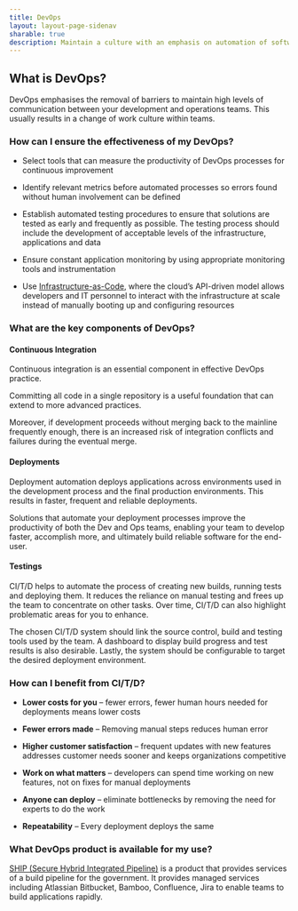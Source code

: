 ```yaml
---
title: DevOps
layout: layout-page-sidenav
sharable: true
description: Maintain a culture with an emphasis on automation of software deployment, metric-based feedback and monitoring and high levels of communications.
---
```


## What is DevOps?

DevOps emphasises the removal of barriers to maintain high levels of communication between your development and operations teams. This usually results in a change of work culture within teams.

### How can I ensure the effectiveness of my DevOps?

- Select tools that can measure the productivity of DevOps processes for continuous improvement

- Identify relevant metrics before automated processes so errors found without human involvement can be defined

- Establish automated testing procedures to ensure that solutions are tested as early and frequently as possible. The testing process should include the development of acceptable levels of the infrastructure, applications and data

- Ensure constant application monitoring by using appropriate monitoring tools and instrumentation

- Use [Infrastructure-as-Code](https://en.wikipedia.org/wiki/Infrastructure_as_code), where the cloud’s API-driven model allows developers and IT personnel to interact with the infrastructure at scale instead of manually booting up and configuring resources

### What are the key components of DevOps?

#### Continuous Integration

Continuous integration is an essential component in effective DevOps practice.

Committing all code in a single repository is a useful foundation that can extend to more advanced practices.

Moreover, if development proceeds without merging back to the mainline frequently enough, there is an increased risk of integration conflicts and failures during the eventual merge.

#### Deployments

Deployment automation deploys applications across environments used in the development process and the final production environments. This results in faster, frequent and reliable deployments.

Solutions that automate your deployment processes improve the productivity of both the Dev and Ops teams, enabling your team to develop faster, accomplish more, and ultimately build reliable software for the end-user.

#### Testings

CI/T/D helps to automate the process of creating new builds, running tests and deploying them. It reduces the reliance on manual testing and frees up the team to concentrate on other tasks. Over time, CI/T/D can also highlight problematic areas for you to enhance.

The chosen CI/T/D system should link the source control, build and testing tools used by the team. A dashboard to display build progress and test results is also desirable. Lastly, the system should be configurable to target the desired deployment environment.

### How can I benefit from CI/T/D?

- **Lower costs for you** – fewer errors, fewer human hours needed for deployments means lower costs

- **Fewer errors made** – Removing manual steps reduces human error

- **Higher customer satisfaction** – frequent updates with new features addresses customer needs sooner and keeps organizations competitive

- **Work on what matters** – developers can spend time working on new features, not on fixes for manual deployments

- **Anyone can deploy** – eliminate bottlenecks by removing the need for experts to do the work

- **Repeatability** – Every deployment deploys the same

### What DevOps product is available for my use?

[SHIP (Secure Hybrid Integrated Pipeline)](/technologies/devops/ship) is a product that provides services of a build pipeline for the government. It provides managed services including Atlassian Bitbucket, Bamboo, Confluence, Jira to enable teams to build applications rapidly.
